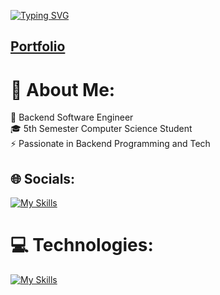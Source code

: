 [![Typing SVG](https://readme-typing-svg.demolab.com?font=Roboto&size=30&pause=1000&color=1EF718&random=false&width=435&lines=Hi.+I'm+Artur)](https://git.io/typing-svg)
<h2><a href="https://grodelek.github.io/portfolio/">Portfolio</a></h2>

# 💫 About Me:
🔭 Backend Software Engineer<br>🎓 5th Semester Computer Science Student<br>⚡ Passionate in Backend Programming and Tech
<br>

## 🌐 Socials:
[![My Skills](https://skillicons.dev/icons?i=linkedin)](https://linkedin.com/in/artur-grodel-91aabb279) 


# 💻 Technologies:
[![My Skills](https://skillicons.dev/icons?i=java,spring,hibernate,symfony,html,css,mysql)](https://skillicons.dev)




